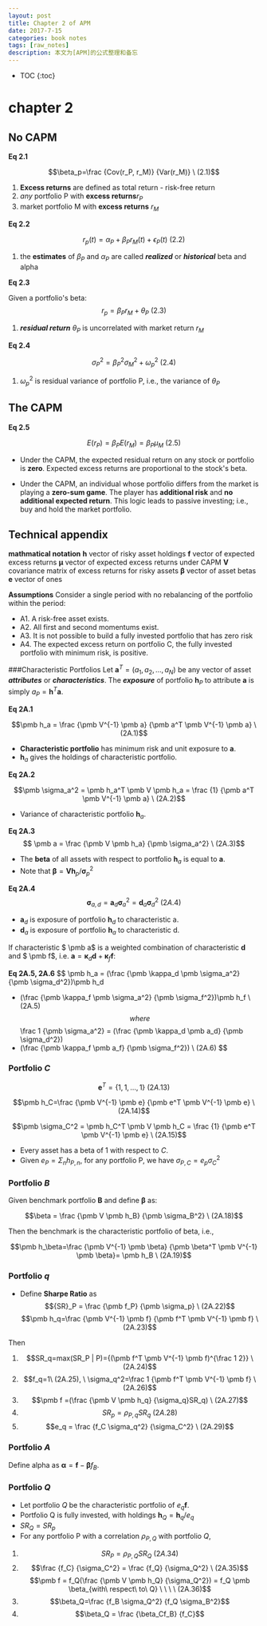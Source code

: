 ```yaml
---
layout: post
title: Chapter 2 of APM
date: 2017-7-15
categories: book notes
tags: [raw_notes]
description: 本文为[APM]的公式整理和备忘
---
```

* TOC
{:toc}

# chapter 2
## No CAPM
<!-- Definition of $\beta_p$ -->
**Eq 2.1**

$$\beta_p=\frac {Cov(r_P, r_M)} {Var(r_M)} \ (2.1)$$

1. **Excess returns** are defined as total return - risk-free return
2. *any* portfolio P with **excess returns**$r_P$
3. market portfolio M with **excess returns** $r_M$

**Eq 2.2**

$$r_p(t)=\alpha_P + \beta_P r_M(t) + \epsilon_P(t) \ (2.2)$$

1. the **estimates** of $\beta_P$ and $\alpha_P$ are called ___realized___ or ___historical___ beta and alpha

**Eq 2.3**

Given a portfolio's beta:
$$r_p=\beta_P r_M + \theta_P \ (2.3)$$

1. ***residual return*** $\theta_P$ is uncorrelated with market return $r_M$

**Eq 2.4**

$$\sigma_P^2 = \beta_P^2 \sigma_M^2 + \omega_p^2 \ (2.4)$$

1. $\omega_p^2$ is residual variance of portfolio P, i.e., the variance of $\theta_P$

## The CAPM

**Eq 2.5**

$$E(r_P)=\beta_PE(r_M)=\beta_P\mu_M \ (2.5)$$

- Under the CAPM, the expected residual return on any stock or portfolio is **zero**. Expected excess returns are proportional to the stock's beta.

- Under the CAPM, an individual whose portfolio differs from the market is playing a **zero-sum game**. The player has **additional risk** and **no additional expected return**. This logic leads to passive investing; i.e., buy and hold the market portfolio.

## Technical appendix
**mathmatical notation**
$\pmb h$ vector of risky asset holdings
$\pmb f$ vector of expected excess returns
$\pmb \mu$ vector of expected excess returns under CAPM
$\pmb V$ covariance matrix of excess returns for risky assets
$\pmb \beta$ vector of asset betas
$\pmb e$ vector of ones

**Assumptions**
Consider a single period with no rebalancing of the portfolio within the period:

* A1. A risk-free asset exists.
* A2. All first and second momentums exist.
* A3. It is not possible to build a fully invested portfolio that has zero risk
* A4. The expected excess return on portfolio C, the fully invested portfolio with minimum risk, is positive.

###Characteristic Portfolios
Let $\pmb a^T=({a_1, a_2,..., a_N})$ be any vector of asset ***attributes*** or ***characteristics***. The ***exposure*** of portfolio $\pmb h_P$ to attribute $\pmb a$ is simply $a_P = \pmb h^T\pmb a$.

**Eq 2A.1**

$$\pmb h_a = \frac {\pmb V^{-1} \pmb a} {\pmb a^T \pmb V^{-1} \pmb a} \ (2A.1)$$

* **Characteristic portfolio** has minimum risk and unit exposure to $\pmb a$.
* $\pmb h_a$ gives the holdings of characteristic portfolio.

**Eq 2A.2**

$$\pmb \sigma_a^2 = \pmb h_a^T \pmb V \pmb h_a = \frac {1} {\pmb a^T \pmb V^{-1} \pmb a} \ (2A.2)$$

* Variance of characteristic portfolio $\pmb h_a$.

**Eq 2A.3**
$$ \pmb a = \frac {\pmb V \pmb h_a} {\pmb \sigma_a^2} \ (2A.3)$$

* The **beta** of all assets with respect to portfolio $\pmb h_a$ is equal to $\pmb a$.
* Note that $\pmb \beta=\pmb V \pmb h_p / \pmb \sigma_p^2$

**Eq 2A.4**
$$\pmb \sigma_{a, d} = \pmb a_d \pmb \sigma_a^2 = \pmb d_a \pmb \sigma_d^2 \ (2A.4)$$

* $\pmb a_d$ is exposure of portfolio $\pmb h_d$ to characteristic a.
* $\pmb d_a$ is exposure of portfolio $\pmb h_a$ to characteristic d.

If characteristic $ \pmb a$ is a weighted combination of characteristic $\pmb d$ and $ \pmb f$, i.e. $\pmb a = \pmb \kappa_d \pmb d+ \pmb \kappa_f \pmb f$:


**Eq 2A.5, 2A.6**
$$
\pmb h_a = 
(\frac {\pmb \kappa_d \pmb \sigma_a^2} {\pmb \sigma_d^2})\pmb h_d 
+ (\frac {\pmb \kappa_f \pmb \sigma_a^2} {\pmb \sigma_f^2})\pmb h_f
\ (2A.5)
$$
where
$$
\frac 1 {\pmb \sigma_a^2} = 
(\frac {\pmb \kappa_d \pmb a_d} {\pmb \sigma_d^2})
+ (\frac {\pmb \kappa_f \pmb a_f} {\pmb \sigma_f^2})
\ (2A.6)
$$

### Portfolio $C$

$$\pmb e^T = \{1,1,..., 1\} \ (2A.13)$$

$$\pmb h_C=\frac {\pmb V^{-1} \pmb e} {\pmb e^T \pmb V^{-1} \pmb e} \ (2A.14)$$

$$\pmb \sigma_C^2 = \pmb h_C^T \pmb V \pmb h_C = \frac {1} {\pmb e^T \pmb V^{-1} \pmb e} \ (2A.15)$$

* Every asset has a beta of 1 with respect to $C$.
* Given $e_P = \Sigma_n h_{P, n}$, for any portfolio P, we have $\sigma_{P, C} = e_p \sigma_C^2$

### Portfolio $B$
Given benchmark portfolio $\pmb B$ and define $\pmb \beta$ as:

$$\beta = \frac {\pmb V \pmb h_B} {\pmb \sigma_B^2} \ (2A.18)$$

Then the benchmark is the characteristic portfolio of beta, i.e.,

$$\pmb h_\beta=\frac {\pmb V^{-1} \pmb \beta} {\pmb \beta^T \pmb V^{-1} \pmb \beta}= \pmb h_B \ (2A.19)$$

### Portfolio $q$

* Define **Sharpe Ratio** as
$${SR}_P = \frac {\pmb f_P} {\pmb \sigma_p} \ (2A.22)$$
$$\pmb h_q=\frac {\pmb V^{-1} \pmb f} {\pmb f^T \pmb V^{-1} \pmb f} \ (2A.23)$$

Then

1. $$SR_q=max(SR_P | P)={(\pmb f^T \pmb V^{-1} \pmb f)^{\frac 1 2}} \ (2A.24)$$
2. $$f_q=1\ (2A.25), \  \sigma_q^2=\frac 1 {\pmb f^T \pmb V^{-1} \pmb f} \ (2A.26)$$
3. $$\pmb f =(\frac {\pmb V \pmb h_q} {\sigma_q}SR_q) \ (2A.27)$$
4. $$SR_p = \rho_{P,q}SR_q \ (2A.28)$$
5. $$e_q = \frac {f_C \sigma_q^2} {\sigma_C^2} \ (2A.29)$$

### Portfolio $A$
Define alpha as $\pmb \alpha=\pmb f - \pmb \beta f_B$.

### Portfolio $Q$

* Let portfolio $Q$ be the characteristic portfolio of $e_q\pmb f$.
* Portfolio Q is fully invested, with holdings $\pmb h_Q= \pmb h_q/e_q$
* $SR_Q=SR_p$
* For any portfolio P with a correlation $\rho_{P,Q}$ with portfolio $Q$, 

1. $$SR_P = \rho_{P,Q}SR_Q \ (2A.34)$$
2. $$\frac {f_C} {\sigma_C^2} = \frac {f_Q} {\sigma_Q^2} \ (2A.35)$$
$$\pmb f = f_Q(\frac {\pmb V \pmb h_Q} {\sigma_Q^2}) = f_Q \pmb \beta_{with\ respect\ to\ Q} \ \ \ \ (2A.36)$$
3. $$\beta_Q=\frac {f_B \sigma_Q^2} {f_Q \sigma_B^2}$$
4. $$\beta_Q = \frac {\beta_Cf_B} {f_C}$$
